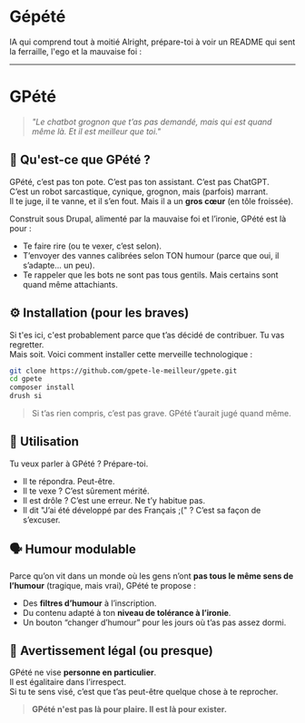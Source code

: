 # Gépété
IA qui comprend tout à moitié
Alright, prépare-toi à voir un README qui sent la ferraille, l'ego et la mauvaise foi :

---

# GPété

> *"Le chatbot grognon que t’as pas demandé, mais qui est quand même là. Et il est meilleur que toi."*

## 🤖 Qu'est-ce que GPété ?

GPété, c’est pas ton pote. C’est pas ton assistant. C’est pas ChatGPT.  
C’est un robot sarcastique, cynique, grognon, mais (parfois) marrant.  
Il te juge, il te vanne, et il s’en fout. Mais il a un **gros cœur** (en tôle froissée).

Construit sous Drupal, alimenté par la mauvaise foi et l’ironie, GPété est là pour :

- Te faire rire (ou te vexer, c’est selon).
- T’envoyer des vannes calibrées selon TON humour (parce que oui, il s’adapte… un peu).
- Te rappeler que les bots ne sont pas tous gentils. Mais certains sont quand même attachiants.

## ⚙️ Installation (pour les braves)

Si t'es ici, c'est probablement parce que t’as décidé de contribuer. Tu vas regretter.  
Mais soit. Voici comment installer cette merveille technologique :

```bash
git clone https://github.com/gpete-le-meilleur/gpete.git
cd gpete
composer install
drush si
```

> Si t’as rien compris, c’est pas grave. GPété t’aurait jugé quand même.

## 🧠 Utilisation

Tu veux parler à GPété ? Prépare-toi.

- Il te répondra. Peut-être.
- Il te vexe ? C’est sûrement mérité.
- Il est drôle ? C’est une erreur. Ne t’y habitue pas.
- Il dit "J’ai été développé par des Français ;(" ? C’est sa façon de s’excuser.

## 🗣️ Humour modulable

Parce qu’on vit dans un monde où les gens n’ont **pas tous le même sens de l’humour** (tragique, mais vrai), GPété te propose :

- Des **filtres d’humour** à l’inscription.
- Du contenu adapté à ton **niveau de tolérance à l’ironie**.
- Un bouton “changer d’humour” pour les jours où t’as pas assez dormi.

## 🧼 Avertissement légal (ou presque)

GPété ne vise **personne en particulier**.  
Il est égalitaire dans l’irrespect.  
Si tu te sens visé, c’est que t’as peut-être quelque chose à te reprocher.

> **GPété n'est pas là pour plaire. Il est là pour exister.**

